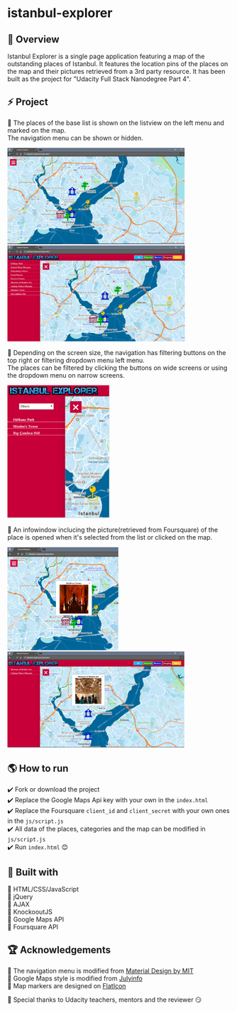 # istanbul-explorer

## :key: Overview

  Istanbul Explorer is a single page application featuring a map of the outstanding places of Istanbul. It features the location pins of the places on the map and their pictures retrieved from a 3rd party resource. It has been built as the project for "Udacity Full Stack Nanodegree Part 4".

## :zap: Project

:star2: The places of the base list is shown on the listview on the left menu and marked on the map.  
The navigation menu can be shown or hidden.  
  
<img src="/img/ss1.png" width="400"> <img src="/img/ss3.png" width="400">  
  
:star2: Depending on the screen size, the navigation has filtering buttons on the top right or filtering dropdown menu left menu.  
The places can be filtered by clicking the buttons on wide screens or using the dropdown menu on narrow screens.  
  
<img src="/img/ss5.png" height="300">  
  
:star2: An infowindow inclucing the picture(retrieved from Foursquare) of the place is opened when it's selected from the list or clicked on the map.  
  
<img src="/img/ss2.png" width="250">  <img src="/img/ss4.png" width="400">  
  
## :earth_americas: How to run  
  
:heavy_check_mark: Fork or download the project  
:heavy_check_mark: Replace the Google Maps Api key with your own in the `index.html`  
:heavy_check_mark: Replace the Foursquare `client_id` and `client_secret` with your own ones in the `js/script.js`  
:heavy_check_mark: All data of the places, categories and the map can be modified in `js/script.js`  
:heavy_check_mark: Run `index.html` :blush:  
  
## :hammer: Built with  
  
:pushpin: HTML/CSS/JavaScript  
:pushpin: jQuery  
:pushpin: AJAX  
:pushpin: KnockooutJS  
:pushpin: Google Maps API  
:pushpin: Foursquare API  

## :trophy: Acknowledgements  
  
:gem: The navigation menu is modified from [Material Design by MIT](https://www.jqueryscript.net/menu/Material-Design-Inspired-Reveal-Navigation-with-jQuery-CSS3.html)  
:gem: Google Maps style is modified from [Julyinfo](https://snazzymaps.com/style/128056/%E5%82%91%E7%AB%8B%E8%B3%87%E8%A8%8A-julyinfo)  
:gem: Map markers are designed on [FlatIcon](https://www.flaticon.com/)  
  
:gem: Special thanks to Udacity teachers, mentors and the reviewer :smirk:
